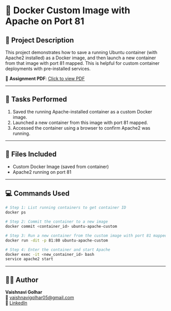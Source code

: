 # 📘 Docker Custom Image with Apache on Port 81

## 📝 Project Description

This project demonstrates how to save a running Ubuntu container (with Apache2 installed) as a Docker image, and then launch a new container from that image with port 81 mapped. This is helpful for custom container deployments with pre-installed services.

📄 **Assignment PDF**: [Click to view PDF](https://github.com/Vaishnavi-Golhar/DevOps-Projects/blob/main/docker-custom-image-apache-port-81/docker-custom-image-apache-port-81.pdf)

---

## 💪 Tasks Performed

1. Saved the running Apache-installed container as a custom Docker image.
2. Launched a new container from this image with port 81 mapped.
3. Accessed the container using a browser to confirm Apache2 was running.

---

## 📂 Files Included

- Custom Docker Image (saved from container)
- Apache2 running on port 81

---

## 💻 Commands Used

```bash
# Step 1: List running containers to get container ID
docker ps

# Step 2: Commit the container to a new image
docker commit <container_id> ubuntu-apache-custom

# Step 3: Run a new container from the custom image with port 81 mapped
docker run -dit -p 81:80 ubuntu-apache-custom

# Step 4: Enter the container and start Apache
docker exec -it <new_container_id> bash
service apache2 start
```

---

## 👩‍💼 Author

**Vaishnavi Golhar**  
📧 vaishnavigolhar05@gmail.com  
🔗 [LinkedIn](https://www.linkedin.com/in/vaishnavigolhar/)


